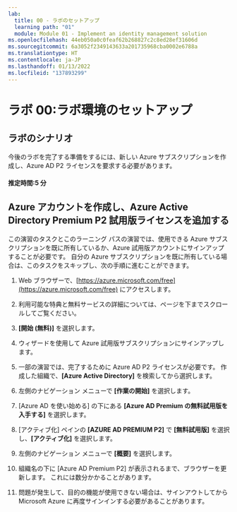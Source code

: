 ```yaml
---
lab:
  title: 00 - ラボのセットアップ
  learning path: "01"
  module: Module 01 - Implement an identity management solution
ms.openlocfilehash: 44eb050a0c0feaf62b268827c2c8ed28ef31606d
ms.sourcegitcommit: 6a3052f2349143633a201735968cba0002e6788a
ms.translationtype: HT
ms.contentlocale: ja-JP
ms.lasthandoff: 01/13/2022
ms.locfileid: "137893299"
---
```

# <a name="lab-00-lab-environment-setup"></a>ラボ 00:ラボ環境のセットアップ

## <a name="lab-scenario"></a>ラボのシナリオ

今後のラボを完了する準備をするには、新しい Azure サブスクリプションを作成し、Azure AD P2 ライセンスを要求する必要があります。

#### <a name="estimated-time-5-minutes"></a>推定時間:5 分

## <a name="create-an-azure-account-and-add-azure-active-directory-premium-p2-trial-licenses"></a>Azure アカウントを作成し、Azure Active Directory Premium P2 試用版ライセンスを追加する

この演習のタスクとこのラーニング パスの演習では、使用できる Azure サブスクリプションを既に所有しているか、Azure 試用版アカウントにサインアップすることが必要です。 自分の Azure サブスクリプションを既に所有している場合は、このタスクをスキップし、次の手順に進むことができます。

1. Web ブラウザーで、[https://azure.microsoft.com/free](https://azure.microsoft.com/free) にアクセスします。

1. 利用可能な特典と無料サービスの詳細については、ページを下までスクロールしてご覧ください。

1. **[開始 (無料)]** を選択します。

1. ウィザードを使用して Azure 試用版サブスクリプションにサインアップします。

1. 一部の演習では、完了するために Azure AD P2 ライセンスが必要です。 作成した組織で、**[Azure Active Directory]** を検索してから選択します。

1. 左側のナビゲーション メニューで **[作業の開始]** を選択します。

1. [Azure AD を使い始める] の下にある **[Azure AD Premium の無料試用版を入手する]** を選択します。

1. [アクティブ化] ペインの **[AZURE AD PREMIUM P2]** で **[無料試用版]** を選択し、**[アクティブ化]** を選択します。

1. 左側のナビゲーション メニューで **[概要]** を選択します。

1. 組織名の下に [Azure AD Premium P2] が表示されるまで、ブラウザーを更新します。 これには数分かかることがあります。

1. 問題が発生して、目的の機能が使用できない場合は、サインアウトしてから Microsoft Azure に再度サインインする必要があることがあります。
